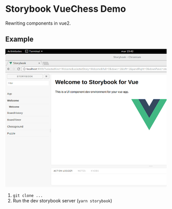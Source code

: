 # Storybook VueChess Demo

Rewriting components in vue2.



Example
------

![example](images/example.gif "example")

 1. `git clone ...`
 2. Run the dev storybook server (`yarn storybook`)


